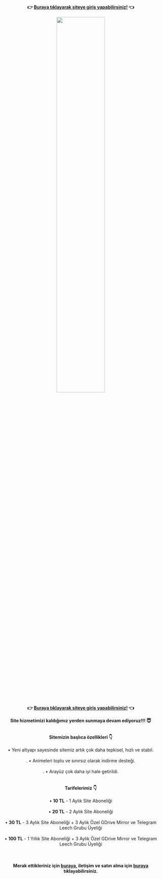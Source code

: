 <div align="center">
<br /><b>👉  <a href="https://animearsiv.ml/@login">Buraya tıklayarak siteye giriş yapabilirsiniz!</a>  👈</b><br /><br />
<img style="width:55%;" id="image" src="https://cdn.jsdelivr.net/gh/ripsivis/storage/logo6.png"><br /><br />
<b>👉  <a href="https://animearsiv.ml/@login">Buraya tıklayarak siteye giriş yapabilirsiniz!</a>  👈</b><br /><br />
<b>Site hizmetimizi kaldığımız yerden sunmaya devam ediyoruz!!! 😇</b><br /><br /><br />
<b>Sitemizin başlıca özellikleri 👇</b><br /><br />
• Yeni altyapı sayesinde sitemiz artık çok daha tepkisel, hızlı ve stabil.<br /><br />.
• Animeleri toplu ve sınırsız olarak indirme desteği.<br /><br />.
• Arayüz çok daha iyi hale getirildi.<br /><br /><br />
<b>Tarifelerimiz 👇</b><br /><br />
• <b>10 TL</b> - 1 Aylık Site Aboneliği<br /><br />
• <b>20 TL</b> - 2 Aylık Site Aboneliği<br /><br />
• <b>30 TL</b> - 3 Aylık Site Aboneliği + 3 Aylık Özel GDrive Mirror ve Telegram Leech Grubu Üyeliği<br /><br />
• <b>100 TL</b> - 1 Yıllık Site Aboneliği + 3 Aylık Özel GDrive Mirror ve Telegram Leech Grubu Üyeliği<br /><br /><br /><br />
<b>Merak ettikleriniz için <a href="https://t.me/animearsivduyuru/5">buraya</a>, iletişim ve satın alma için <a href="https://t.me/kanekabkz">buraya</a> tıklayabilirsiniz.</b>
</div>
